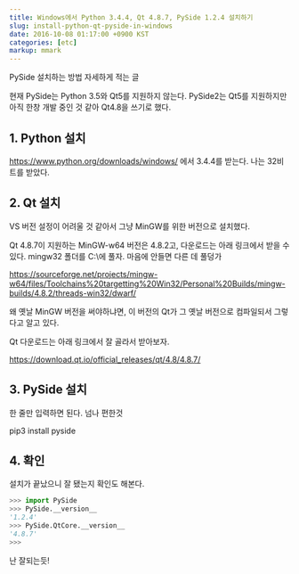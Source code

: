 ```yaml
---
title: Windows에서 Python 3.4.4, Qt 4.8.7, PySide 1.2.4 설치하기
slug: install-python-qt-pyside-in-windows
date: 2016-10-08 01:17:00 +0900 KST
categories: [etc]
markup: mmark
---
```


PySide 설치하는 방법 자세하게 적는 글

현재 PySide는 Python 3.5와 Qt5를 지원하지 않는다.
PySide2는 Qt5를 지원하지만 아직 한창 개발 중인 것 같아 Qt4.8을 쓰기로 했다.

## 1. Python 설치

<https://www.python.org/downloads/windows/> 에서 3.4.4를 받는다. 나는 32비트를 받았다.

## 2. Qt 설치

VS 버전 설정이 어려울 것 같아서 그냥 MinGW를 위한 버전으로 설치했다.

Qt 4.8.7이 지원하는 MinGW-w64 버전은 4.8.2고, 다운로드는 아래 링크에서 받을 수 있다.
mingw32 폴더를 C:\에 풀자. 마음에 안들면 다른 데 풀덩가

<https://sourceforge.net/projects/mingw-w64/files/Toolchains%20targetting%20Win32/Personal%20Builds/mingw-builds/4.8.2/threads-win32/dwarf/>

왜 옛날 MinGW 버전을 써야하냐면, 이 버전의 Qt가 그 옛날 버전으로 컴파일되서 그렇다고 알고 있다.

Qt 다운로드는 아래 링크에서 잘 골라서 받아보자.

<https://download.qt.io/official_releases/qt/4.8/4.8.7/>

## 3. PySide 설치

한 줄만 입력하면 된다. 넘나 편한것

pip3 install pyside

## 4. 확인

설치가 끝났으니 잘 됐는지 확인도 해본다.

```python
>>> import PySide
>>> PySide.__version__
'1.2.4'
>>> PySide.QtCore.__version__
'4.8.7'
>>> 
```

난 잘되는듯!

